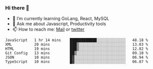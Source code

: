 ### Hi there 👋

- 🌱 I’m currently learning GoLang, React, MySQL
- 💬 Ask me about Javascript, Productivity tools 
- 📫 How to reach me: [Mail](mailto:kvaishak47@gmail.com) or [twitter](https://twitter.com/kvaish4k)

<!--START_SECTION:waka-->

```text
JavaScript   1 hr 14 mins    ████████████░░░░░░░░░░░░░   48.18 %
XML          20 mins         ███▒░░░░░░░░░░░░░░░░░░░░░   13.03 %
HTML         19 mins         ███▒░░░░░░░░░░░░░░░░░░░░░   12.82 %
Git Config   13 mins         ██▒░░░░░░░░░░░░░░░░░░░░░░   09.10 %
JSON         10 mins         █▓░░░░░░░░░░░░░░░░░░░░░░░   06.94 %
TypeScript   10 mins         █▓░░░░░░░░░░░░░░░░░░░░░░░   06.87 %
```

<!--END_SECTION:waka-->
